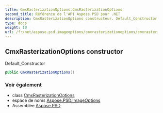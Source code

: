 ```yaml
---
title: CmxRasterizationOptions.CmxRasterizationOptions
second_title: Référence de l'API Aspose.PSD pour .NET
description: CmxRasterizationOptions constructeur. Default_Constructor
type: docs
weight: 10
url: /fr/net/aspose.psd.imageoptions/cmxrasterizationoptions/cmxrasterizationoptions/
---
```

## CmxRasterizationOptions constructor

Default_Constructor

```csharp
public CmxRasterizationOptions()
```

### Voir également

* class [CmxRasterizationOptions](../)
* espace de noms [Aspose.PSD.ImageOptions](../../cmxrasterizationoptions/)
* Assemblée [Aspose.PSD](../../../)


